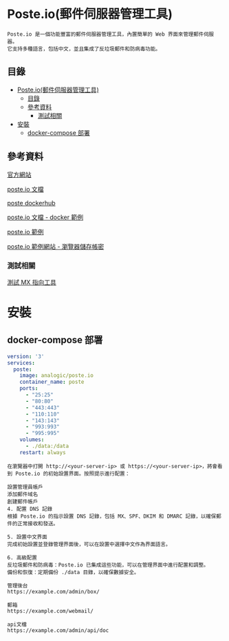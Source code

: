 # Poste.io(郵件伺服器管理工具)

```
Poste.io 是一個功能豐富的郵件伺服器管理工具，內置簡單的 Web 界面來管理郵件伺服器。
它支持多種語言，包括中文，並且集成了反垃圾郵件和防病毒功能。
```

## 目錄

- [Poste.io(郵件伺服器管理工具)](#posteio郵件伺服器管理工具)
  - [目錄](#目錄)
  - [參考資料](#參考資料)
    - [測試相關](#測試相關)
- [安裝](#安裝)
  - [docker-compose 部署](#docker-compose-部署)

## 參考資料

[官方網站](https://poste.io/)

[poste.io 文檔](https://poste.io/doc/)

[poste dockerhub](https://hub.docker.com/r/analogic/poste.io/)

[poste.io 文檔 - docker 範例](https://poste.io/open)

[poste.io 範例](https://poste.io/demo)

[poste.io 範例網站 - 瀏覽器儲存帳密](https://demo.poste.io/admin/login#admin@poste.io;admin)

### 測試相關

[測試 MX 指向工具](https://mxtoolbox.com/SuperTool.aspx)

# 安裝

## docker-compose 部署

```yml
version: '3'
services:
  poste:
    image: analogic/poste.io
    container_name: poste
    ports:
      - "25:25"
      - "80:80"
      - "443:443"
      - "110:110"
      - "143:143"
      - "993:993"
      - "995:995"
    volumes:
      - ./data:/data
    restart: always
```

```
在瀏覽器中打開 http://<your-server-ip> 或 https://<your-server-ip>，將會看到 Poste.io 的初始設置界面。按照提示進行配置：

設置管理員帳戶
添加郵件域名
創建郵件帳戶
4. 配置 DNS 記錄
根據 Poste.io 的指示設置 DNS 記錄，包括 MX、SPF、DKIM 和 DMARC 記錄，以確保郵件的正常接收和發送。

5. 設置中文界面
完成初始設置並登錄管理界面後，可以在設置中選擇中文作為界面語言。

6. 高級配置
反垃圾郵件和防病毒：Poste.io 已集成這些功能，可以在管理界面中進行配置和調整。
備份和恢復：定期備份 ./data 目錄，以確保數據安全。
```

```
管理後台
https://example.com/admin/box/

郵箱
https://example.com/webmail/

api文檔
https://example.com/admin/api/doc
```
